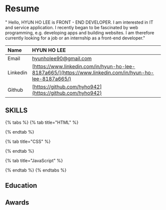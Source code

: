# Resume

 " Hello, HYUN HO LEE is FRONT - END DEVELOPER. I am interested in IT and service application. I recently began to be fascinated by web programming, e.g. developing apps and building websites. I am therefore currently looking for a job or an internship as a front-end developer."



| Name | HYUN HO LEE |
| :--- | :--- |
| Email | hyunholee90@gmail.com |
| Linkedin | [https://www.linkedin.com/in/hyun-ho-lee-8187a665/](https://www.linkedin.com/in/hyun-ho-lee-8187a665/) |
| Github | [https://github.com/hyho942](https://github.com/hyho942) |

## SKILLS

{% tabs %}
{% tab title="HTML" %}

{% endtab %}

{% tab title="CSS" %}

{% endtab %}

{% tab title="JavaScript" %}

{% endtab %}
{% endtabs %}

## Education

## Awards

